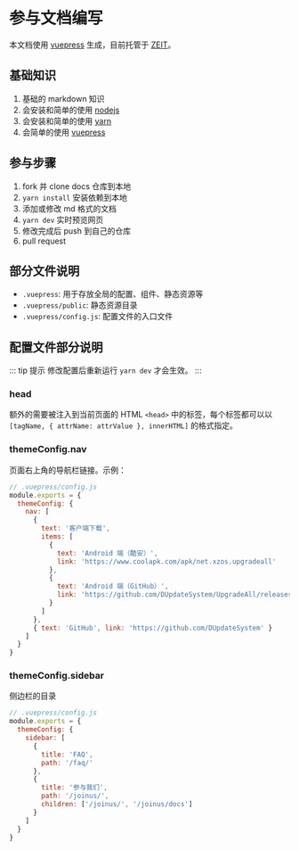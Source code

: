 # 参与文档编写

本文档使用 [vuepress](https://vuepress.vuejs.org/zh/) 生成，目前托管于 [ZEIT](https://zeit.co/)。

## 基础知识

1. 基础的 markdown 知识
2. 会安装和简单的使用 [nodejs](https://nodejs.org/zh-cn/)
3. 会安装和简单的使用 [yarn](https://yarnpkg.com/)
4. 会简单的使用 [vuepress](https://vuepress.vuejs.org/zh/)

## 参与步骤

1. fork 并 clone docs 仓库到本地
2. `yarn install` 安装依赖到本地
3. 添加或修改 md 格式的文档
4. `yarn dev` 实时预览网页
5. 修改完成后 push 到自己的仓库
6. pull request

## 部分文件说明

- `.vuepress`: 用于存放全局的配置、组件、静态资源等
- `.vuepress/public`: 静态资源目录
- `.vuepress/config.js`: 配置文件的入口文件

## 配置文件部分说明

::: tip 提示
修改配置后重新运行 `yarn dev` 才会生效。
:::

### head

额外的需要被注入到当前页面的 HTML `<head>` 中的标签，每个标签都可以以 `[tagName, { attrName: attrValue }, innerHTML]` 的格式指定。

### themeConfig.nav

页面右上角的导航栏链接。示例：

```js config.js
// .vuepress/config.js
module.exports = {
  themeConfig: {
    nav: [
      {
        text: '客户端下载',
        items: [
          {
            text: 'Android 端（酷安）',
            link: 'https://www.coolapk.com/apk/net.xzos.upgradeall'
          },
          {
            text: 'Android 端（GitHub）',
            link: 'https://github.com/DUpdateSystem/UpgradeAll/releases'
          }
        ]
      },
      { text: 'GitHub', link: 'https://github.com/DUpdateSystem' }
    ]
  }
}
```

### themeConfig.sidebar

侧边栏的目录

```js
// .vuepress/config.js
module.exports = {
  themeConfig: {
    sidebar: [
      {
        title: 'FAQ',
        path: '/faq/'
      },
      {
        title: '参与我们',
        path: '/joinus/',
        children: ['/joinus/', '/joinus/docs']
      }
    ]
  }
}
```
